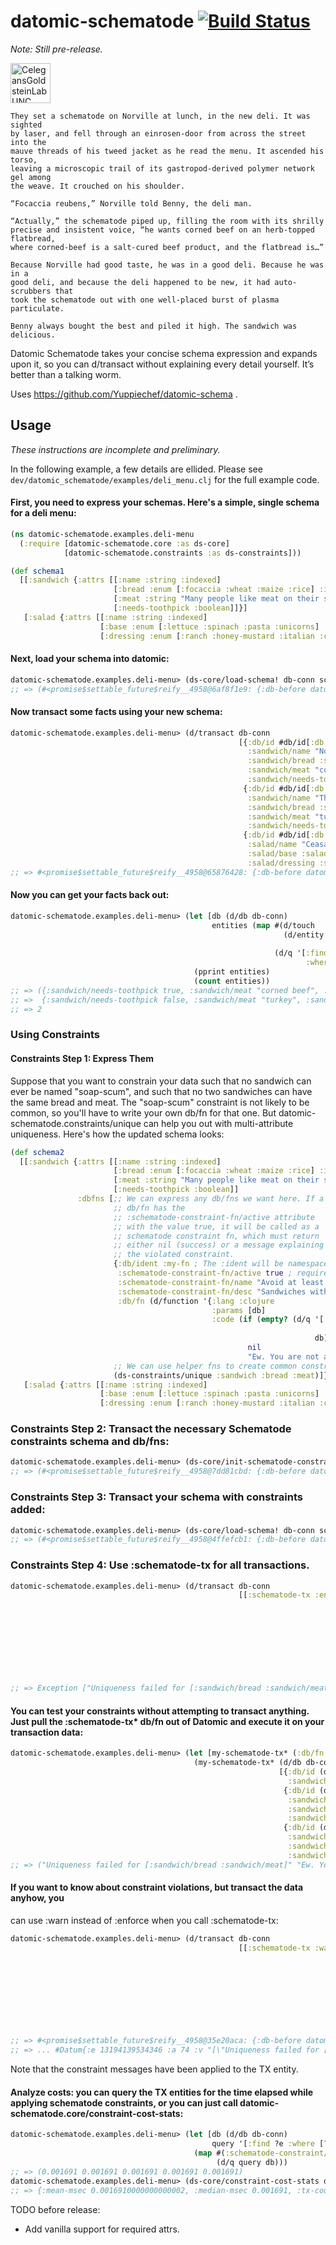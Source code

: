 datomic-schematode [![Build Status](https://travis-ci.org/vlacs/datomic-schematode.png?branch=master)](https://travis-ci.org/vlacs/datomic-schematode)
===============
*Note: Still pre-release.*

<a title="By Bob Goldstein, UNC Chapel Hill http://bio.unc.edu/people/faculty/goldstein/ (Own work) [CC-BY-SA-3.0 (http://creativecommons.org/licenses/by-sa/3.0)], via Wikimedia Commons" href="http://commons.wikimedia.org/wiki/File%3ACelegansGoldsteinLabUNC.jpg"><img width="64" alt="CelegansGoldsteinLabUNC" src="http://upload.wikimedia.org/wikipedia/commons/6/6a/CelegansGoldsteinLabUNC.jpg"/></a>

    They set a schematode on Norville at lunch, in the new deli. It was sighted
    by laser, and fell through an einrosen-door from across the street into the
    mauve threads of his tweed jacket as he read the menu. It ascended his torso,
    leaving a microscopic trail of its gastropod-derived polymer network gel among
    the weave. It crouched on his shoulder.

    “Focaccia reubens,” Norville told Benny, the deli man.

    “Actually,” the schematode piped up, filling the room with its shrilly
    precise and insistent voice, “he wants corned beef on an herb-topped flatbread,
    where corned-beef is a salt-cured beef product, and the flatbread is…”

    Because Norville had good taste, he was in a good deli. Because he was in a
    good deli, and because the deli happened to be new, it had auto-scrubbers that
    took the schematode out with one well-placed burst of plasma particulate.

    Benny always bought the best and piled it high. The sandwich was delicious.

Datomic Schematode takes your concise schema expression and expands upon it, so you can d/transact without explaining every detail yourself. It’s better than a talking worm.

Uses https://github.com/Yuppiechef/datomic-schema .

## Usage
*These instructions are incomplete and preliminary.*

In the following example, a few details are ellided. Please see
```dev/datomic_schematode/examples/deli_menu.clj``` for the full example code.

#### First, you need to express your schemas. Here's a simple, single schema for a deli menu:
```clj
(ns datomic-schematode.examples.deli-menu
  (:require [datomic-schematode.core :as ds-core]
            [datomic-schematode.constraints :as ds-constraints]))

(def schema1
  [[:sandwich {:attrs [[:name :string :indexed]
                       [:bread :enum [:focaccia :wheat :maize :rice] :indexed]
                       [:meat :string "Many people like meat on their sandwiches"]
                       [:needs-toothpick :boolean]]}]
   [:salad {:attrs [[:name :string :indexed]
                    [:base :enum [:lettuce :spinach :pasta :unicorns] :indexed]
                    [:dressing :enum [:ranch :honey-mustard :italian :ceasar :minoan]]]}]])
```
#### Next, load your schema into datomic:
```clj
datomic-schematode.examples.deli-menu> (ds-core/load-schema! db-conn schema1)
;; => (#<promise$settable_future$reify__4958@6af8f1e9: {:db-before datomic.db.Db@72124995, :db-after datomic.db.Db@c5df3f53, :tx-data [#Datum{:e 13194139534316 :a 50 :v #inst "2014-03-15T04:23:47.235-00:00" :tx 13194139534316 :added true}], :tempids {}}> ...)
```
#### Now transact some facts using your new schema:
```clj
datomic-schematode.examples.deli-menu> (d/transact db-conn
                                                   [{:db/id #db/id[:db.part/user]
                                                     :sandwich/name "Norville's #1"
                                                     :sandwich/bread :sandwich.bread/focaccia
                                                     :sandwich/meat "corned beef"
                                                     :sandwich/needs-toothpick true}
                                                    {:db/id #db/id[:db.part/user]
                                                     :sandwich/name "Thanksgiving Leftovers"
                                                     :sandwich/bread :sandwich.bread/maize
                                                     :sandwich/meat "turkey"
                                                     :sandwich/needs-toothpick false}
                                                    {:db/id #db/id[:db.part/user]
                                                     :salad/name "Ceasar"
                                                     :salad/base :salad.base/lettuce
                                                     :salad/dressing :salad.dressing/ceasar}])
;; => #<promise$settable_future$reify__4958@65876428: {:db-before datomic.db.Db@bc569020, :db-after datomic.db.Db@eb44b720, :tx-data ...
```
#### Now you can get your facts back out:
```clj
datomic-schematode.examples.deli-menu> (let [db (d/db db-conn)
                                             entities (map #(d/touch
                                                             (d/entity db
                                                                       (first %)))
                                                           (d/q '[:find ?e
                                                                  :where [?e :sandwich/bread]] db))]
                                         (pprint entities)
                                         (count entities))
;; => ({:sandwich/needs-toothpick true, :sandwich/meat "corned beef", :sandwich/bread :sandwich.bread/focaccia, :sandwich/name "Norville's #1", :db/id 17592186045433}
;; =>  {:sandwich/needs-toothpick false, :sandwich/meat "turkey", :sandwich/bread :sandwich.bread/maize, :sandwich/name "Thanksgiving Leftovers", :db/id 17592186045434})
;; => 2
```

### Using Constraints
#### Constraints Step 1: Express Them
Suppose that you want to constrain your data such that no sandwich can ever be
named "soap-scum", and such that no two sandwiches can have the same bread and
meat. The "soap-scum" constraint is not likely to be common, so you'll have to
write your own db/fn for that one. But datomic-schematode.constraints/unique can
help you out with multi-attribute uniqueness. Here's how the updated schema
looks:
```clj
(def schema2
  [[:sandwich {:attrs [[:name :string :indexed]
                       [:bread :enum [:focaccia :wheat :maize :rice] :indexed]
                       [:meat :string "Many people like meat on their sandwiches"]
                       [:needs-toothpick :boolean]]
               :dbfns [;; We can express any db/fns we want here. If a
                       ;; db/fn has the
                       ;; :schematode-constraint-fn/active attribute
                       ;; with the value true, it will be called as a
                       ;; schematode constraint fn, which must return
                       ;; either nil (success) or a message explaining
                       ;; the violated constraint.
                       {:db/ident :my-fn ; The :ident will be namespaced! ...in this case, to :sandwich/my-fn
                        :schematode-constraint-fn/active true ; required
                        :schematode-constraint-fn/name "Avoid at least one gross sandwich name" ; optional
                        :schematode-constraint-fn/desc "Sandwiches with gross names repel customers." ; optional
                        :db/fn (d/function '{:lang :clojure
                                             :params [db]
                                             :code (if (empty? (d/q '[:find ?e
                                                                      :where [?e :sandwich/name "soap-scum"]]
                                                                    db))
                                                     nil
                                                     "Ew. You are not allowed to name a sandwich \"soap-scum\".")})}
                       ;; We can use helper fns to create common constraints.
                       (ds-constraints/unique :sandwich :bread :meat)]}]
   [:salad {:attrs [[:name :string :indexed]
                    [:base :enum [:lettuce :spinach :pasta :unicorns] :indexed]
                    [:dressing :enum [:ranch :honey-mustard :italian :ceasar :minoan]]]}]])
```
### Constraints Step 2: Transact the necessary Schematode constraints schema and db/fns:
```clj
datomic-schematode.examples.deli-menu> (ds-core/init-schematode-constraints! db-conn)
;; => (#<promise$settable_future$reify__4958@7dd81cbd: {:db-before datomic.db.Db@d33b648e, :db-after datomic.db.Db@d4d8c6e7, :tx-data ...)
```
### Constraints Step 3: Transact your schema with constraints added:
```clj
datomic-schematode.examples.deli-menu> (ds-core/load-schema! db-conn schema2)
;; => (#<promise$settable_future$reify__4958@4ffefcb1: {:db-before datomic.db.Db@36c18235, :db-after datomic.db.Db@7827734f, :tx-data ...)
```
### Constraints Step 4: Use :schematode-tx for all transactions.
```clj
datomic-schematode.examples.deli-menu> (d/transact db-conn
                                                   [[:schematode-tx :enforce [{:db/id (d/tempid :db.part/user)
                                                                               :sandwich/name "soap-scum"}
                                                                              {:db/id (d/tempid :db.part/user)
                                                                               :sandwich/name "Just Rice"
                                                                               :sandwich/bread :sandwich.bread/rice
                                                                               :sandwich/meat ""}
                                                                              {:db/id (d/tempid :db.part/user)
                                                                               :sandwich/name "Only Rice"
                                                                               :sandwich/bread :sandwich.bread/rice
                                                                               :sandwich/meat ""}]]])
;; => Exception ["Uniqueness failed for [:sandwich/bread :sandwich/meat]"]["Ew. You are not allowed to name a sandwich \"soap-scum\"."]  sun.reflect.NativeConstructorAccessorImpl.newInstance0 (NativeConstructorAccessorImpl.java:-2)
```
#### You can test your constraints without attempting to transact anything. Just pull the :schematode-tx* db/fn out of Datomic and execute it on your transaction data:
```clj
datomic-schematode.examples.deli-menu> (let [my-schematode-tx* (:db/fn (d/entity (d/db db-conn) :schematode-tx*))]
                                         (my-schematode-tx* (d/db db-conn)
                                                            [{:db/id (d/tempid :db.part/user)
                                                              :sandwich/name "soap-scum"}
                                                             {:db/id (d/tempid :db.part/user)
                                                              :sandwich/name "Just Rice"
                                                              :sandwich/bread :sandwich.bread/rice
                                                              :sandwich/meat ""}
                                                             {:db/id (d/tempid :db.part/user)
                                                              :sandwich/name "Only Rice"
                                                              :sandwich/bread :sandwich.bread/rice
                                                              :sandwich/meat ""}]))
;; => ("Uniqueness failed for [:sandwich/bread :sandwich/meat]" "Ew. You are not allowed to name a sandwich \"soap-scum\".")
```
#### If you want to know about constraint violations, but transact the data anyhow, you
can use :warn instead of :enforce when you call :schematode-tx:
```clj
datomic-schematode.examples.deli-menu> (d/transact db-conn
                                                   [[:schematode-tx :warn [{:db/id (d/tempid :db.part/user)
                                                                            :sandwich/name "soap-scum"}
                                                                           {:db/id (d/tempid :db.part/user)
                                                                            :sandwich/name "Just Rice"
                                                                            :sandwich/bread :sandwich.bread/rice
                                                                            :sandwich/meat ""}
                                                                           {:db/id (d/tempid :db.part/user)
                                                                            :sandwich/name "Only Rice"
                                                                            :sandwich/bread :sandwich.bread/rice
                                                                            :sandwich/meat ""}]]])
;; => #<promise$settable_future$reify__4958@35e20aca: {:db-before datomic.db.Db@4caaa420, :db-after datomic.db.Db@df9d98cd ...
;; => ... #Datum{:e 13194139534346 :a 74 :v "[\"Uniqueness failed for [:sandwich/bread :sandwich/meat]\"][\"Ew. You are not allowed to name a sandwich \\\"soap-scum\\\".\"]" ...
```
Note that the constraint messages have been applied to the TX entity.
#### Analyze costs: you can query the TX entities for the time elapsed while applying schematode constraints, or you can just call datomic-schematode.core/constraint-cost-stats:
```clj
datomic-schematode.examples.deli-menu> (let [db (d/db db-conn)
                                             query '[:find ?e :where [?e :schematode-constraint/elapsed-msec]]]
                                         (map #(:schematode-constraint/elapsed-msec (d/entity db (first %)))
                                              (d/q query db)))
;; => (0.001691 0.001691 0.001691 0.001691 0.001691)
datomic-schematode.examples.deli-menu> (ds-core/constraint-cost-stats db-conn)
;; => {:mean-msec 0.0016910000000000002, :median-msec 0.001691, :tx-count 5, :standard-deviation-msec 2.42434975903054E-19, :total-msec 0.008455}
```

TODO before release:
* Add vanilla support for required attrs.
